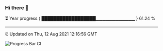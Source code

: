 ### Hi there 👋

⏳ Year progress { ██████████████████▁▁▁▁▁▁▁▁▁▁▁▁ } 61.24 %

---

⏰ Updated on Thu, 12 Aug 2021 12:16:56 GMT

![Progress Bar CI](https://github.com/liununu/liununu/workflows/Progress%20Bar%20CI/badge.svg)
